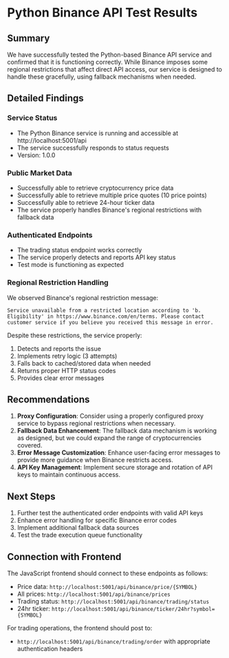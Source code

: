# Python Binance API Test Results

## Summary
We have successfully tested the Python-based Binance API service and confirmed that it is functioning correctly. While Binance imposes some regional restrictions that affect direct API access, our service is designed to handle these gracefully, using fallback mechanisms when needed.

## Detailed Findings

### Service Status
- The Python Binance service is running and accessible at http://localhost:5001/api
- The service successfully responds to status requests
- Version: 1.0.0

### Public Market Data
- Successfully able to retrieve cryptocurrency price data
- Successfully able to retrieve multiple price quotes (10 price points)
- Successfully able to retrieve 24-hour ticker data
- The service properly handles Binance's regional restrictions with fallback data

### Authenticated Endpoints
- The trading status endpoint works correctly
- The service properly detects and reports API key status
- Test mode is functioning as expected

### Regional Restriction Handling
We observed Binance's regional restriction message:
```
Service unavailable from a restricted location according to 'b. Eligibility' in https://www.binance.com/en/terms. Please contact customer service if you believe you received this message in error.
```

Despite these restrictions, the service properly:
1. Detects and reports the issue
2. Implements retry logic (3 attempts)
3. Falls back to cached/stored data when needed
4. Returns proper HTTP status codes
5. Provides clear error messages

## Recommendations

1. **Proxy Configuration**: Consider using a properly configured proxy service to bypass regional restrictions when necessary.
2. **Fallback Data Enhancement**: The fallback data mechanism is working as designed, but we could expand the range of cryptocurrencies covered.
3. **Error Message Customization**: Enhance user-facing error messages to provide more guidance when Binance restricts access.
4. **API Key Management**: Implement secure storage and rotation of API keys to maintain continuous access.

## Next Steps

1. Further test the authenticated order endpoints with valid API keys
2. Enhance error handling for specific Binance error codes
3. Implement additional fallback data sources
4. Test the trade execution queue functionality

## Connection with Frontend

The JavaScript frontend should connect to these endpoints as follows:
- Price data: `http://localhost:5001/api/binance/price/{SYMBOL}`
- All prices: `http://localhost:5001/api/binance/prices`
- Trading status: `http://localhost:5001/api/binance/trading/status`
- 24hr ticker: `http://localhost:5001/api/binance/ticker/24hr?symbol={SYMBOL}`

For trading operations, the frontend should post to:
- `http://localhost:5001/api/binance/trading/order` with appropriate authentication headers